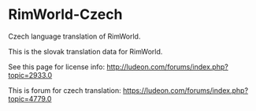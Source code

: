 # RimWorld-Czech
Czech language translation of RimWorld.

This is the slovak translation data for RimWorld.

See this page for license info:
http://ludeon.com/forums/index.php?topic=2933.0

This is forum for czech translation:
https://ludeon.com/forums/index.php?topic=4779.0
